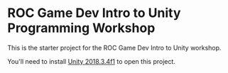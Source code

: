 # ROC Game Dev Intro to Unity Programming Workshop

This is the starter project for the ROC Game Dev Intro to Unity workshop.

You'll need to install [Unity 2018.3.4f1](https://unity3d.com/get-unity/download) to open this project.
